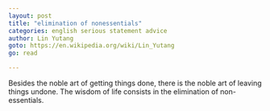 ```yaml
---
layout: post
title: "elimination of nonessentials"
categories: english serious statement advice
author: Lin Yutang
goto: https://en.wikipedia.org/wiki/Lin_Yutang
go: read

---
```

Besides the noble art of getting things done, there is the noble art of leaving things undone. The wisdom of life consists in the elimination of non-essentials.